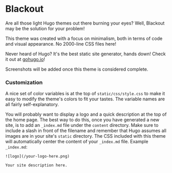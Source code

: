 # Blackout

Are all those light Hugo themes out there burning your eyes? Well, Blackout may be the solution for your problem!

This theme was created with a focus on minimalism, both in terms of code and visual appearance. No 2000-line CSS files here!

Never heard of Hugo? It's the best static site generator, hands down! Check it out at [gohugo.io](https://gohugo.io/)!

Screenshots will be added once this theme is considered complete.

### Customization

A nice set of color variables is at the top of `static/css/style.css` to make it easy to modify the theme's colors to fit your tastes. The variable names are all fairly self-explanatory.

You will probably want to display a logo and a quick description at the top of the home page. The best way to do this, once you have generated a new site, is to add an `_index.md` file under the `content` directory. Make sure to include a slash in front of the filename and remember that Hugo assumes all images are in your site's `static` directory. The CSS included with this theme will automatically center the content of your `_index.md` file.
Example `_index.md`:
```
![logo](/your-logo-here.png)

Your site description here.
```
